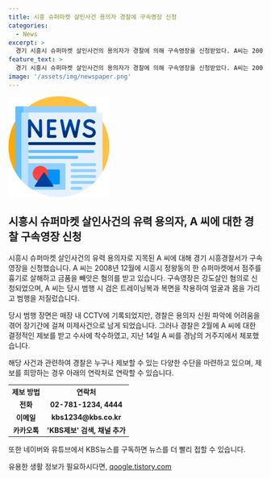 ```yaml
---
title: 시흥 슈퍼마켓 살인사건 용의자 경찰에 구속영장 신청
categories:
  - News
excerpt: >
  경기 시흥시 슈퍼마켓 살인사건의 용의자가 경찰에 의해 구속영장을 신청받았다. A씨는 2008년 살인사건으로 혐의를 받아왔으며, 장기 미제사건으로 남았다. 경찰은 최근 A씨에 대한 결정적 제보를 받고 수사를 시작했으며, 지난 14일 A씨를 경남에서 체포했다. CCTV 영상에는 검은 트레이닝복과 복면을 쓴 A씨가 찍혀있으며, 경찰은 용의자 신원 파악에 어려움을 겪은 것으로 밝혔다.
feature_text: >
  경기 시흥시 슈퍼마켓 살인사건의 용의자가 경찰에 의해 구속영장을 신청받았다. A씨는 2008년 살인사건으로 혐의를 받아왔으며, 장기 미제사건으로 남았다. 경찰은 최근 A씨에 대한 결정적 제보를 받고 수사를 시작했으며, 지난 14일 A씨를 경남에서 체포했다. CCTV 영상에는 검은 트레이닝복과 복면을 쓴 A씨가 찍혀있으며, 경찰은 용의자 신원 파악에 어려움을 겪은 것으로 밝혔다.
image: '/assets/img/newspaper.png'
---
```


<p><img src="/assets/img/newspaper.png" alt="kimp 속보" /></p>

<h2 data-ke-size="size26">시흥시 슈퍼마켓 살인사건의 유력 용의자, A 씨에 대한 경찰 구속영장 신청</h2>

<p>시흥시 슈퍼마켓 살인사건의 유력 용의자로 지목된 A 씨에 대해 경기 시흥경찰서가 구속영장을 신청했습니다. A 씨는 2008년 12월에 시흥시 정왕동의 한 슈퍼마켓에서 점주를 흉기로 살해하고 금품을 빼앗은 혐의를 받고 있습니다. 구속영장은 강도살인 혐의로 신청되었으며, A 씨는 당시 범행 시 검은 트레이닝복과 복면을 착용하여 얼굴과 몸을 가리고 범행을 저질렀습니다.</p>

<p data-ke-size="size16">당시 범행 장면은 매장 내 CCTV에 기록되었지만, 경찰은 용의자 신원 파악에 어려움을 겪어 장기간에 걸쳐 미제사건으로 남게 되었습니다. 그러나 경찰은 2월에 A 씨에 대한 결정적인 제보를 받고 수사에 착수하였고, 지난 14일 A 씨를 경남의 거주지에서 체포했습니다.</p>

<p data-ke-size="size16">해당 사건과 관련하여 경찰은 누구나 제보할 수 있는 다양한 수단을 마련하고 있으며, 제보를 희망하는 경우 아래의 연락처로 연락할 수 있습니다.</p>

<table>
    <tr>
        <th>제보 방법</th>
        <th>연락처</th>
    </tr>
    <tr>
        <td style="text-align: center; height: 17px;"><b>전화</b></td>
        <td style="text-align: center; height: 17px;"><b>02-781-1234, 4444</b></td>
    </tr>
    <tr>
        <td style="text-align: center; height: 17px;"><b>이메일</b></td>
        <td style="text-align: center; height: 17px;"><b>kbs1234@kbs.co.kr</b></td>
    </tr>
    <tr>
        <td style="text-align: center; height: 17px;"><b>카카오톡</b></td>
        <td style="text-align: center; height: 17px;"><b>'KBS제보' 검색, 채널 추가</b></td>
    </tr>
</table>

<p data-ke-size="size16">또한 네이버와 유튜브에서 KBS뉴스를 구독하면 뉴스를 더 빨리 접할 수 있습니다.</p>
유용한 생활 정보가 필요하시다면, <a href="https://qoogle.tistory.com" rel="dofollow">qoogle.tistory.com</a>


